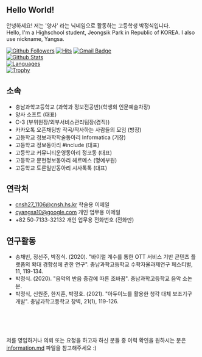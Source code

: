 ## Hello World! 
안녕하세요! 저는 '양사' 라는 닉네임으로 활동하는 고등학생 박정식입니다.<br>
Hello, I'm a Highschool student, Jeongsik Park in Republic of KOREA. I also use nickname, Yangsa.


[![Github Followers](https://img.shields.io/github/followers/sat0317?color=009300&label=Github%20Followers&style=for-the-badge)](https://github.com/sat0317?tab=followers)
[![Hits](https://hits.seeyoufarm.com/api/count/incr/badge.svg?url=https%3A%2F%2Fgithub.com%2Fsat0317)](https://github.com/sat0317)
[![Gmail Badge](https://img.shields.io/badge/-Gmail-d14836?style=flat-square&logo=Gmail&logoColor=white&link=mailto:cyangsa10@gmail.com)](mailto:cyangsa10@gmail.com)
<br>
[![Github Stats](https://github-readme-stats.vercel.app/api?username=sat0317&title_color=009300)](https://github.com/sat0317)<br>
[![Languages](https://github-readme-stats.vercel.app/api/top-langs/?username=sat0317&layout=compact&langs_count=10&title_color=009300)](https://github.com/anuraghazra/github-readme-stats)<br>
[![Trophy](https://github-profile-trophy.vercel.app/?username=sat0317&theme=chalk&row=1&column=5)](https://github.com/ryo-ma/github-profile-trophy)
<br>

## 소속
* 충남과학고등학교 (과학과 정보전공반)(학생회 인문예술차장)
* 양사 소프트 (대표)
* C-3 (부위원장/외부서비스관리팀장(겸직))
* 카카오톡 오픈채팅방 작곡/작사하는 사람들의 모임 (방장)
* 고등학교 정보과학학술동아리 Informatica (기장)
* 고등학교 정보동아리 #include (대표)
* 고등학교 커뮤니티운영동아리 정코동 (대표)
* 고등학교 문헌정보동아리 헤르메스 (명예부원)
* 고등학교 토론일반동아리 시사톡톡 (대표)

## 연락처
* cnsh27_1106@cnsh.hs.kr 학술용 이메일
* cyangsa10@google.com 개인 업무용 이메일
* +82 50-7133-32132 개인 업무용 전화번호 (전화만)


## 연구활동
* 송채빈, 정선주, 박정식. (2020). "바이럴 계수를 통한 OTT 서비스 기반 콘텐츠 플랫폼의 확대 경향성에 관한 연구". 충남과학고등학교 수학자율과제연구 페스티벌, 11, 119-134.
* 박정식. (2020). "음악의 반음 증감에 따른 조바꿈". 충남과학고등학교 음악 소논문.
* 박정식, 신원준, 한지훈, 박정호. (2021). "아두이노를 활용한 청각 대체 보조기구 개발". 충남과학고등학교 창벽, 21(1), 119-126.

<br><br><br><br>
저를 영입하거나 의뢰 또는 요청을 하고자 하신 분들 중 이력 확인을 원하시는 분은 [information.md](information.md) 파일을 참고해주세요 :)
